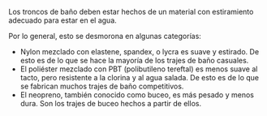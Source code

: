 Los troncos de baño deben estar hechos de un material con estiramiento adecuado para estar en el agua.

Por lo general, esto se desmorona en algunas categorías:

-   Nylon mezclado con elastene, spandex, o lycra es suave y estirado. De esto es de lo que se hace la mayoría de los trajes de baño casuales.
-   El poliéster mezclado con PBT (polibutileno tereftal) es menos suave al tacto, pero resistente a la clorina y al agua salada. De esto es de lo que se fabrican muchos trajes de baño competitivos.
-   El neopreno, también conocido como buceo, es más pesado y menos dura. Son los trajes de buceo hechos a partir de ellos.
